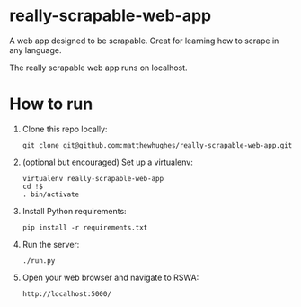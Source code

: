 # really-scrapable-web-app

A web app designed to be scrapable. Great for learning how to scrape in any language.

The really scrapable web app runs on localhost.

# How to run

1. Clone this repo locally:

    ```
    git clone git@github.com:matthewhughes/really-scrapable-web-app.git
    ```

2. (optional but encouraged) Set up a virtualenv:

    ```
    virtualenv really-scrapable-web-app
    cd !$
    . bin/activate
    ```

3. Install Python requirements:

    ```
    pip install -r requirements.txt
    ```

4. Run the server:

    ```
    ./run.py
    ```
5. Open your web browser and navigate to RSWA:
    ```
    http://localhost:5000/
    ```

